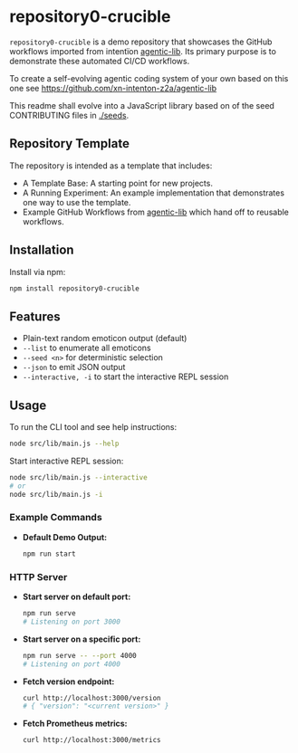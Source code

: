 # repository0-crucible

`repository0-crucible` is a demo repository that showcases the GitHub workflows imported from intentïon [agentic-lib](nhttps://github.com/xn-intenton-z2a/agentic-lib). Its primary purpose is to demonstrate these automated CI/CD workflows.

To create a self-evolving agentic coding system of your own based on this one see https://github.com/xn-intenton-z2a/agentic-lib

This readme shall evolve into a JavaScript library based on of the seed CONTRIBUTING files in [./seeds](./seeds).

## Repository Template

The repository is intended as a template that includes:
* A Template Base: A starting point for new projects.
* A Running Experiment: An example implementation that demonstrates one way to use the template.
* Example GitHub Workflows from [agentic-lib](https://github.com/xn-intenton-z2a/agentic-lib) which hand off to reusable workflows.

## Installation

Install via npm:

```bash
npm install repository0-crucible
```

## Features

- Plain-text random emoticon output (default)
- `--list` to enumerate all emoticons
- `--seed <n>` for deterministic selection
- `--json` to emit JSON output
- `--interactive, -i` to start the interactive REPL session

## Usage

To run the CLI tool and see help instructions:

```bash
node src/lib/main.js --help
```

Start interactive REPL session:

```bash
node src/lib/main.js --interactive
# or
node src/lib/main.js -i
```

### Example Commands

- **Default Demo Output:**
  ```bash
  npm run start
  ```

### HTTP Server

- **Start server on default port:**
  ```bash
  npm run serve
  # Listening on port 3000
  ```

- **Start server on a specific port:**
  ```bash
  npm run serve -- --port 4000
  # Listening on port 4000
  ```

- **Fetch version endpoint:**
  ```bash
  curl http://localhost:3000/version
  # { "version": "<current version>" }
  ```

- **Fetch Prometheus metrics:**
  ```bash
  curl http://localhost:3000/metrics
  ```